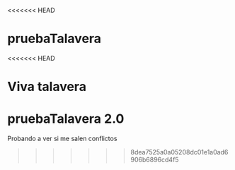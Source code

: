 <<<<<<< HEAD
# pruebaTalavera
<<<<<<< HEAD

Viva talavera
=======
# pruebaTalavera 2.0
Probando a ver si me salen conflictos
>>>>>>> 8dea7525a0a05208dc01e1a0ad6906b6896cd4f5
